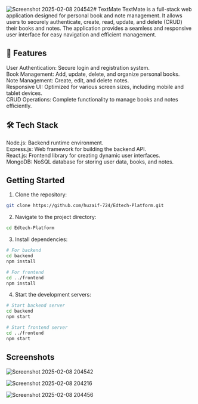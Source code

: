 ![Screenshot 2025-02-08 204542](https://github.com/user-attachments/assets/06d7eeb7-0edc-40f6-baa6-fd41b66ab4bd)# TextMate
TextMate is a full-stack web application designed for personal book and note management. It allows users to securely authenticate, create, read, update, and delete (CRUD) their books and notes. The application provides a seamless and responsive user interface for easy navigation and efficient management.


## 🚀 Features

User Authentication: Secure login and registration system. <br/>
Book Management: Add, update, delete, and organize personal books. <br/>
Note Management: Create, edit, and delete notes. <br/>
Responsive UI: Optimized for various screen sizes, including mobile and tablet devices. <br/>
CRUD Operations: Complete functionality to manage books and notes efficiently. <br/>

## 🛠️ Tech Stack
Node.js: Backend runtime environment. <br/>
Express.js: Web framework for building the backend API. <br/>
React.js: Frontend library for creating dynamic user interfaces. <br/>
MongoDB: NoSQL database for storing user data, books, and notes. <br/>

## Getting Started

1. Clone the repository:
```bash
git clone https://github.com/huzaif-724/Edtech-Platform.git
```

2. Navigate to the project directory:
```bash
cd Edtech-Platform
```

3. Install dependencies:
```bash
# For backend
cd backend
npm install

# For frontend 
cd ../frontend
npm install
```

4. Start the development servers:
```bash
# Start backend server
cd backend
npm start

# Start frontend server
cd ../frontend
npm start
```


## Screenshots 


![Screenshot 2025-02-08 204542](https://github.com/user-attachments/assets/38f8f9c2-8d95-43ce-b5bd-da6bf831ec32)

![Screenshot 2025-02-08 204216](https://github.com/user-attachments/assets/89696ad6-00ca-4d94-8bfe-e2faeb8fb9dc)

![Screenshot 2025-02-08 204456](https://github.com/user-attachments/assets/782fdcca-8263-4eb3-9231-b51327807ea5)

